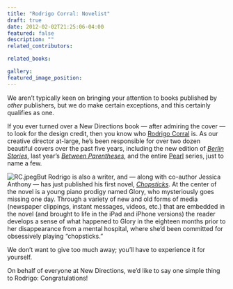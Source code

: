 ```yaml
---
title: "Rodrigo Corral: Novelist"
draft: true
date: 2012-02-02T21:25:06-04:00
featured: false
description: ""
related_contributors:

related_books:

gallery:
featured_image_position: 
---
```


We aren’t typically keen on bringing your attention to books published by _other_ publishers, but we do make certain exceptions, and this certainly qualifies as one.

If you ever turned over a New Directions book — after admiring the cover — to look for the design credit, then you know who [Rodrigo Corral](http://ndbooks.com/designer/rodrigo-corral) is. As our creative director at-large, he’s been responsible for over two dozen beautiful covers over the past five years, including the new edition of _[Berlin Stories](http://ndbooks.com/book/berlin-stories)_, last year’s [_Between Parentheses_](http://ndbooks.com/book/between-parentheses-essays-articles-and-speeches-1998-2003), and the entire [Pearl](http://ndbooks.com/books/series/16/Pearls/) series, just to name a few. 

![RC.jpeg](https://ndbooks.imgix.net/RC.jpeg)But Rodrigo is also a writer, and — along with co-author Jessica Anthony — has just published his first novel, [_Chopsticks_](http://www.powells.com/biblio/62-9781595144355-0). At the center of the novel is a young piano prodigy named Glory, who mysteriously goes missing one day. Through a variety of new and old forms of media (newspaper clippings, instant messages, videos, etc.) that are embedded in the novel (and brought to life in the iPad and iPhone versions) the reader develops a sense of what happened to Glory in the eighteen months prior to her disappearance from a mental hospital, where she’d been committed for obsessively playing “chopsticks.”

We don’t want to give too much away; you’ll have to experience it for yourself.

On behalf of everyone at New Directions, we’d like to say one simple thing to Rodrigo: Congratulations!

